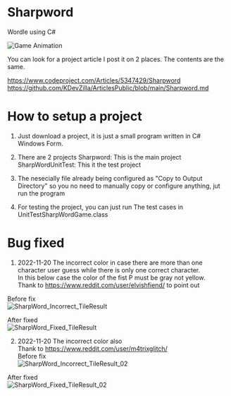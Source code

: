# Sharpword
 Wordle using C#  
 


![Game Animation](https://user-images.githubusercontent.com/108615376/202889375-d00a5528-a166-4252-ba0f-22f3a0217425.gif)


You can look for a project article I post it on 2 places.
The contents are the same.

https://www.codeproject.com/Articles/5347429/Sharpword  
https://github.com/KDevZilla/ArticlesPublic/blob/main/Sharpword.md


# How to setup a project
1. Just download a project, it is just a small program written in C# Windows Form.
2. There are 2 projects
      Sharpword: This is the main project
      SharpWordUnitTest: This it the test project

3. The nesecially file already being configured as "Copy to Output Directory" so you no need to manually 
copy or configure anything, jut run the program
4. For testing the project, you can just run The test cases in UnitTestSharpWordGame.class


# Bug fixed

1. 2022-11-20 The incorrect color in case there are more than one character user guess while there is only one correct character.  
In this below case the color of the fist P must be gray not yellow.  
Thank to https://www.reddit.com/user/elvishfiend/ to point out

Before fix  
![SharpWord_Incorrect_TileResult](https://user-images.githubusercontent.com/108615376/202889171-5d805908-4417-4055-b35a-3283db27e064.png)

After fixed  
![SharpWord_Fixed_TileResult](https://user-images.githubusercontent.com/108615376/202889174-c8398eb9-5470-48de-93a9-10a7f3b67ad7.png)


2. 2022-11-20 The incorrect color also   
Thank to https://www.reddit.com/user/m4trixglitch/   
Before fix  
![SharpWord_Incorrect_TileResult_02](https://user-images.githubusercontent.com/108615376/202912138-c1e21c15-d372-4692-801b-c6f0fa0c207a.png)

After fixed  
![SharpWord_Fixed_TileResult_02](https://user-images.githubusercontent.com/108615376/202912157-4521ff80-6754-496c-ab33-e03172f6a15b.png)
